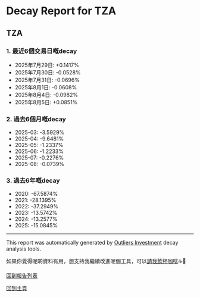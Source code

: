 # Decay Report for TZA

## TZA

### 1. 最近6個交易日嘅decay

- 2025年7月29日: +0.1417%
- 2025年7月30日: -0.0528%
- 2025年7月31日: -0.0696%
- 2025年8月1日: -0.0608%
- 2025年8月4日: -0.0982%
- 2025年8月5日: +0.0851%

### 2. 過去6個月嘅decay

- 2025-03: -3.5929%
- 2025-04: -9.6481%
- 2025-05: -1.2337%
- 2025-06: -1.2233%
- 2025-07: -0.2276%
- 2025-08: -0.0739%

### 3. 過去6年嘅decay

- 2020: -67.5874%
- 2021: -28.1395%
- 2022: -37.2949%
- 2023: -13.5742%
- 2024: -13.2577%
- 2025: -15.0845%

------------------------------
This report was automatically generated by [Outliers Investment](https://outliersecon.github.io/Outliers-Investment/) decay analysis tools.

如果你覺得呢啲資料有用，想支持我繼續改進呢個工具，可以[請我飲杯咖啡](https://buymeacoffee.com/outliersecon)☕🙏

[回到報告列表](https://outliersecon.github.io/Outliers-Investment/reports/reports_public)

[回到主頁](https://outliersecon.github.io/Outliers-Investment/)